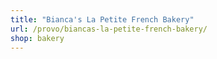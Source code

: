 ```yaml
---
title: "Bianca's La Petite French Bakery"
url: /provo/biancas-la-petite-french-bakery/
shop: bakery
---
```

